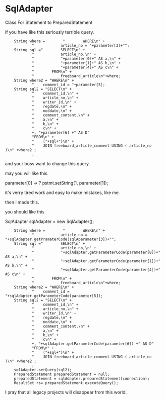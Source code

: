 # SqlAdapter
Class For Statement to PreparedStatement

if you have like this seriously terrible query.

        String where =        "        WHERE\n" +
                "            article_no = "+parameter[3]+"";
        String sql ="        SELECT\n" +
                "            article_no,\n" +
                "            "+parameter[0]+" AS a,\n" +
                "            "+parameter[1]+" AS b,\n" +
                "            "+parameter[4]+" AS c\n" +
                "        FROM\n" +
                "            freeboard_article\n"+where;
        String where2 = "WHERE\n" +
                "    comment_id = "+parameter[5];
        String sql2 = "SELECT\n" +
                "    comment_id,\n" +
                "    article_no,\n" +
                "    writer_id,\n" +
                "    regdate,\n" +
                "    moddate,\n" +
                "    comment_content,\n" +
                "    a,\n" +
                "    b,\n" +
                "    c\n" +
                +, "+parameter[6] +" AS D"
                "FROM\n" +
                "    ("+sql+")\n" +
                "    JOIN freeboard_article_comment USING ( article_no )\n" +where2 ;
                ;
                
and your boss want to change this query.

may you will like this.

parameter[0] → ?
pstmt.setString(1, parameter[1]);

it's verry tired work and easy to make mistakes, like me.

then i made this.

you should like this.

SqlAdapter sqlAdapter = new SqlAdapter();

        String where =        "        WHERE\n" +
                "            article_no = "+sqlAdapter.getPramaterCode(sqlAparameter[3])+"";
        String sql ="        SELECT\n" +
                "            article_no,\n" +
                "            "+sqlAdapter.getParameterCode(parameter[0])+" AS a,\n" +
                "            "+sqlAdapter.getParameterCode(parameter[1])+" AS b,\n" +
                "            "+sqlAdapter.getParameterCode(parameter[4])+" AS c\n" +
                "        FROM\n" +
                "            freeboard_article\n"+where;
        String where2 = "WHERE\n" +
                "    comment_id = "+sqlAdapter.getParameterCode(parameter[5]);
        String sql2 = "SELECT\n" +
                "    comment_id,\n" +
                "    article_no,\n" +
                "    writer_id,\n" +
                "    regdate,\n" +
                "    moddate,\n" +
                "    comment_content,\n" +
                "    a,\n" +
                "    b,\n" +
                "    c\n" +
                +, "+sqlAdapter.getParameterCode(parameter[6]) +" AS D"
                "FROM\n" +
                "    ("+sql+")\n" +
                "    JOIN freeboard_article_comment USING ( article_no )\n" +where2 ;
                ;
        sqlAdapter.setQuery(sql2);
        PreparedStatement preparedStatement = null;
        preparedStatement = sqlAdapter.preparedStatement(connection);
        ResultSet rs= preparedStatement.executeQuery();


I pray that all legacy projects will disappear from this world.
